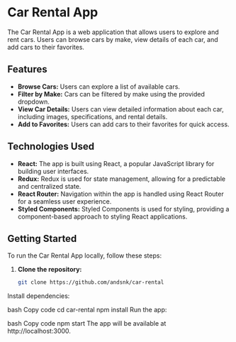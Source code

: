 # Car Rental App

The Car Rental App is a web application that allows users to explore and rent cars. Users can browse cars by make, view details of each car, and add cars to their favorites.

## Features

- **Browse Cars:** Users can explore a list of available cars.
- **Filter by Make:** Cars can be filtered by make using the provided dropdown.
- **View Car Details:** Users can view detailed information about each car, including images, specifications, and rental details.
- **Add to Favorites:** Users can add cars to their favorites for quick access.

## Technologies Used

- **React:** The app is built using React, a popular JavaScript library for building user interfaces.
- **Redux:** Redux is used for state management, allowing for a predictable and centralized state.
- **React Router:** Navigation within the app is handled using React Router for a seamless user experience.
- **Styled Components:** Styled Components is used for styling, providing a component-based approach to styling React applications.

## Getting Started

To run the Car Rental App locally, follow these steps:

1. **Clone the repository:**

   ```bash
   git clone https://github.com/andsnk/car-rental
Install dependencies:

bash
Copy code
cd car-rental
npm install
Run the app:

bash
Copy code
npm start
The app will be available at http://localhost:3000.
